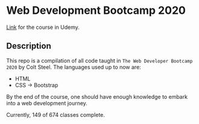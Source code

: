 # Web Development Bootcamp 2020

[Link](https://www.udemy.com/course/the-web-developer-bootcamp) for the course in Udemy.

## Description

This repo is a compilation of all code taught in `The Web Developer Bootcamp 2020` by Colt Steel.
The languages used up to now are:

- HTML
- CSS -> Bootstrap

By the end of the course, one should have enough knowledge to embark into a web development journey.

Currently, 149 of 674 classes complete.

<!-- Repo for the bootcamp WDB 2020 by Colt Steel. -->
